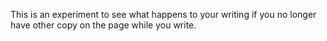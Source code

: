 This is an experiment to see what happens to your writing if you no longer
have other copy on the page while you write.
